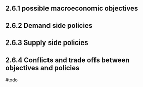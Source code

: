 ## 2.6.1 possible macroeconomic objectives

## 2.6.2 Demand side policies

## 2.6.3 Supply side policies 

## 2.6.4 Conflicts and trade offs between objectives and policies 


#todo